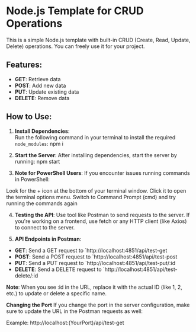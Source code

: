# Node.js Template for CRUD Operations

This is a simple Node.js template with built-in CRUD (Create, Read, Update, Delete) operations. You can freely use it for your project.

## Features:
- **GET**: Retrieve data
- **POST**: Add new data
- **PUT**: Update existing data
- **DELETE**: Remove data

## How to Use:

1. **Install Dependencies**:  
Run the following command in your terminal to install the required `node_modules`:
npm i

2. **Start the Server**:
After installing dependencies, start the server by running:
npm start
3. **Note for PowerShell Users**:
If you encounter issues running commands in PowerShell:

Look for the + icon at the bottom of your terminal window.
Click it to open the terminal options menu.
Switch to Command Prompt (cmd) and try running the commands again

4. **Testing the API**:
Use tool like Postman to send requests to the server.
If you're working on a frontend, use fetch or any HTTP client (like Axios) to connect to the server.

5. **API Endpoints in Postman**:
- **GET**: Send a GET request to `http://localhost:4851/api/test-get
- **POST**: Send a POST request to `http://localhost:4851/api/test-post
- **PUT**: Send a PUT request to `http://localhost:4851/api/test-put/:id
- **DELETE**: Send a DELETE request to `http://localhost:4851/api/test-delete/:id

**Note**: When you see :id in the URL, replace it with the actual ID (like 1, 2, etc.) to update or delete a specific name.

**Changing the Port**
If you change the port in the server configuration, make sure to update the URL in the Postman requests as well:

Example: http://localhost:(YourPort)/api/test-get
